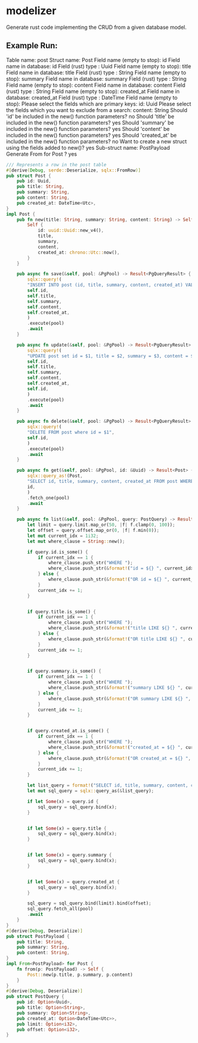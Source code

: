 # modelizer

Generate rust code implementing the CRUD from a given database model.

## Example Run:

Table name: post
Struct name: Post
Field name (empty to stop): id
Field name in database: id
Field (rust) type : Uuid
Field name (empty to stop): title
Field name in database: title
Field (rust) type : String
Field name (empty to stop): summary
Field name in database: summary
Field (rust) type : String
Field name (empty to stop): content
Field name in database: content
Field (rust) type : String
Field name (empty to stop): created_at
Field name in database: created_at
Field (rust) type : DateTime<Utc>
Field name (empty to stop):
Please select the fields which are primary keys: id: Uuid
Please select the fields which you want to exclude from a search: content: String
Should 'id' be included in the new() function parameters? no
Should 'title' be included in the new() function parameters? yes
Should 'summary' be included in the new() function parameters? yes
Should 'content' be included in the new() function parameters? yes
Should 'created_at' be included in the new() function parameters? no
Want to create a new struct using the fields added to new()? yes
Sub-struct name: PostPayload
Generate From<PostPayload> for Post ? yes

```rust
/// Represents a row in the post table
#[derive(Debug, serde::Deserialize, sqlx::FromRow)]
pub struct Post {
    pub id: Uuid,
    pub title: String,
    pub summary: String,
    pub content: String,
    pub created_at: DateTime<Utc>,
}
impl Post {
    pub fn new(title: String, summary: String, content: String) -> Self {
        Self {
            id: uuid::Uuid::new_v4(),
            title,
            summary,
            content,
            created_at: chrono::Utc::now(),
        }
    }

    pub async fn save(&self, pool: &PgPool) -> Result<PgQueryResult> {
        sqlx::query!(
        "INSERT INTO post (id, title, summary, content, created_at) VALUES ($1, $2, $3, $4, $5)",
        self.id,
        self.title,
        self.summary,
        self.content,
        self.created_at,
        )
        .execute(pool)
        .await
    }

    pub async fn update(&self, pool: &PgPool) -> Result<PgQueryResult> {
        sqlx::query!(
        "UPDATE post set id = $1, title = $2, summary = $3, content = $4, created_at = $5 WHERE id = $6",
        self.id,
        self.title,
        self.summary,
        self.content,
        self.created_at,
        self.id,
        )
        .execute(pool)
        .await
    }

    pub async fn delete(&self, pool: &PgPool) -> Result<PgQueryResult> {
        sqlx::query!(
        "DELETE FROM post where id = $1",
        self.id,
        )
        .execute(pool)
        .await
    }

    pub async fn get(&self, pool: &PgPool, id: &Uuid) -> Result<Post> {
        sqlx::query_as!(Post,
        "SELECT id, title, summary, content, created_at FROM post WHERE id = $1",
        id,
        )
        .fetch_one(pool)
        .await
    }

    pub async fn list(&self, pool: &PgPool, query: PostQuery) -> Result<Vec<Post>> {
        let limit = query.limit.map_or(50, |f| f.clamp(0, 100));
        let offset = query.offset.map_or(0, |f| f.min(0));
        let mut current_idx = 1i32;
        let mut where_clause = String::new();

        if query.id.is_some() {
            if current_idx == 1 {
                where_clause.push_str("WHERE ");
                where_clause.push_str(&format!("id = ${} ", current_idx));
            } else {
                where_clause.push_str(&format!("OR id = ${} ", current_idx));
            }
            current_idx += 1;
        }


        if query.title.is_some() {
            if current_idx == 1 {
                where_clause.push_str("WHERE ");
                where_clause.push_str(&format!("title LIKE ${} ", current_idx));
            } else {
                where_clause.push_str(&format!("OR title LIKE ${} ", current_idx));
            }
            current_idx += 1;
        }


        if query.summary.is_some() {
            if current_idx == 1 {
                where_clause.push_str("WHERE ");
                where_clause.push_str(&format!("summary LIKE ${} ", current_idx));
            } else {
                where_clause.push_str(&format!("OR summary LIKE ${} ", current_idx));
            }
            current_idx += 1;
        }


        if query.created_at.is_some() {
            if current_idx == 1 {
                where_clause.push_str("WHERE ");
                where_clause.push_str(&format!("created_at = ${} ", current_idx));
            } else {
                where_clause.push_str(&format!("OR created_at = ${} ", current_idx));
            }
            current_idx += 1;
        }

        let list_query = format!("SELECT id, title, summary, content, created_at FROM post {} LIMIT ${} OFFSET ${}", where_clause, current_idx + 1, current_idx + 2);
        let mut sql_query = sqlx::query_as(&list_query);

        if let Some(x) = query.id {
            sql_query = sql_query.bind(x);
        }


        if let Some(x) = query.title {
            sql_query = sql_query.bind(x);
        }


        if let Some(x) = query.summary {
            sql_query = sql_query.bind(x);
        }


        if let Some(x) = query.created_at {
            sql_query = sql_query.bind(x);
        }

        sql_query = sql_query.bind(limit).bind(offset);
        sql_query.fetch_all(pool)
        .await
    }
}
#[derive(Debug, Deserialize)]
pub struct PostPayload {
    pub title: String,
    pub summary: String,
    pub content: String,
}
impl From<PostPayload> for Post {
    fn from(p: PostPayload) -> Self {
        Post::new(p.title, p.summary, p.content)
    }
}
#[derive(Debug, Deserialize)]
pub struct PostQuery {
    pub id: Option<Uuid>,
    pub title: Option<String>,
    pub summary: Option<String>,
    pub created_at: Option<DateTime<Utc>>,
    pub limit: Option<i32>,
    pub offset: Option<i32>,
}
```
